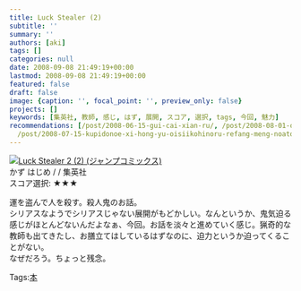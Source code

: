 ```yaml
---
title: Luck Stealer (2)
subtitle: ''
summary: ''
authors: [aki]
tags: []
categories: null
date: 2008-09-08 21:49:19+00:00
lastmod: 2008-09-08 21:49:19+00:00
featured: false
draft: false
image: {caption: '', focal_point: '', preview_only: false}
projects: []
keywords: [集英社, 教師, 感じ, はず, 展開, スコア, 選択, tags, 今回, 魅力]
recommendations: [/post/2008-06-15-gui-cai-xian-ru/, /post/2008-08-01-ono-lisa-best-2002-2006/,
  /post/2008-07-15-kupidonoe-xi-hong-yu-oisiikohinoru-refang-meng-noatosaki/]
---
```

![](https://md.exblog.jp/img/eg/thumb-no-image.gif)[Luck Stealer 2 (2) (ジャンプコミックス)](http://item.excite.co.jp/detail/ASIN_408874571X)  
かず はじめ / / 集英社  
スコア選択: ★★★  
  
運を盗んで人を殺す。殺人鬼のお話。  
シリアスなようでシリアスじゃない展開がもどかしい。なんというか、鬼気迫る感じがほとんどないんだよなぁ、今回。お話を淡々と進めていく感じ。猟奇的な教師も出てきたし、お膳立てはしているはずなのに、迫力というか迫ってくることがない。  
なぜだろう。ちょっと残念。

Tags:[本](http://mrk0369.exblog.jp/tags/%E6%9C%AC/) 

